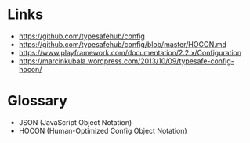 # Links
* https://github.com/typesafehub/config
* https://github.com/typesafehub/config/blob/master/HOCON.md
* https://www.playframework.com/documentation/2.2.x/Configuration
* https://marcinkubala.wordpress.com/2013/10/09/typesafe-config-hocon/

# Glossary
* JSON  (JavaScript             Object Notation)
* HOCON (Human-Optimized Config Object Notation)
